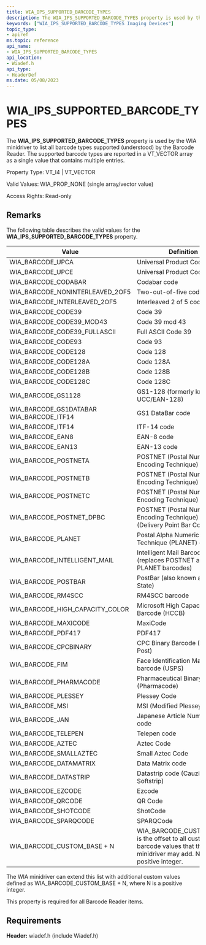 ```yaml
---
title: WIA_IPS_SUPPORTED_BARCODE_TYPES
description: The WIA_IPS_SUPPORTED_BARCODE_TYPES property is used by the WIA minidriver to list all barcode types supported (understood) by the Barcode Reader.
keywords: ["WIA_IPS_SUPPORTED_BARCODE_TYPES Imaging Devices"]
topic_type:
- apiref
ms.topic: reference
api_name:
- WIA_IPS_SUPPORTED_BARCODE_TYPES
api_location:
- Wiadef.h
api_type:
- HeaderDef
ms.date: 05/08/2023
---
```


# WIA_IPS_SUPPORTED_BARCODE_TYPES

The **WIA_IPS_SUPPORTED_BARCODE_TYPES** property is used by the WIA minidriver to list all barcode types supported (understood) by the Barcode Reader. The supported barcode types are reported in a VT_VECTOR array as a single value that contains multiple entries.

Property Type: VT_I4 | VT_VECTOR

Valid Values: WIA_PROP_NONE (single array/vector value)

Access Rights: Read-only

## Remarks

The following table describes the valid values for the **WIA_IPS_SUPPORTED_BARCODE_TYPES** property.

| Value | Definition |
|--|--|
| WIA_BARCODE_UPCA | Universal Product Code UPC-A |
| WIA_BARCODE_UPCE | Universal Product Code UPC-E |
| WIA_BARCODE_CODABAR | Codabar code |
| WIA_BARCODE_NONINTERLEAVED_2OF5 | Two-out-of-five code |
| WIA_BARCODE_INTERLEAVED_2OF5 | Interleaved 2 of 5 code |
| WIA_BARCODE_CODE39 | Code 39 |
| WIA_BARCODE_CODE39_MOD43 | Code 39 mod 43 |
| WIA_BARCODE_CODE39_FULLASCII | Full ASCII Code 39 |
| WIA_BARCODE_CODE93 | Code 93 |
| WIA_BARCODE_CODE128 | Code 128 |
| WIA_BARCODE_CODE128A | Code 128A |
| WIA_BARCODE_CODE128B | Code 128B |
| WIA_BARCODE_CODE128C | Code 128C |
| WIA_BARCODE_GS1128 | GS1-128 (formerly known as UCC/EAN-128) |
| WIA_BARCODE_GS1DATABAR WIA_BARCODE_ITF14 | GS1 DataBar code |
| WIA_BARCODE_ITF14 | ITF-14 code |
| WIA_BARCODE_EAN8 | EAN-8 code |
| WIA_BARCODE_EAN13 | EAN-13 code |
| WIA_BARCODE_POSTNETA | POSTNET (Postal Numeric Encoding Technique) "A" code |
| WIA_BARCODE_POSTNETB | POSTNET (Postal Numeric Encoding Technique) "B" code |
| WIA_BARCODE_POSTNETC | POSTNET (Postal Numeric Encoding Technique) "C" code |
| WIA_BARCODE_POSTNET_DPBC | POSTNET (Postal Numeric Encoding Technique) DPBC (Delivery Point Bar Code) code |
| WIA_BARCODE_PLANET | Postal Alpha Numeric Encoding Technique (PLANET) code |
| WIA_BARCODE_INTELLIGENT_MAIL | Intelligent Mail Barcode (replaces POSTNET and PLANET barcodes) |
| WIA_BARCODE_POSTBAR | PostBar (also known as CPC 4-State) |
| WIA_BARCODE_RM4SCC | RM4SCC barcode |
| WIA_BARCODE_HIGH_CAPACITY_COLOR | Microsoft High Capacity Color Barcode (HCCB) |
| WIA_BARCODE_MAXICODE | MaxiCode |
| WIA_BARCODE_PDF417 | PDF417 |
| WIA_BARCODE_CPCBINARY | CPC Binary Barcode (Canada Post) |
| WIA_BARCODE_FIM | Face Identification Mark (FIM) barcode (USPS) |
| WIA_BARCODE_PHARMACODE | Pharmaceutical Binary Code (Pharmacode) |
| WIA_BARCODE_PLESSEY | Plessey Code |
| WIA_BARCODE_MSI | MSI (Modified Plessey) code |
| WIA_BARCODE_JAN | Japanese Article Number (JAN) code |
| WIA_BARCODE_TELEPEN | Telepen code |
| WIA_BARCODE_AZTEC | Aztec Code |
| WIA_BARCODE_SMALLAZTEC | Small Aztec Code |
| WIA_BARCODE_DATAMATRIX | Data Matrix code |
| WIA_BARCODE_DATASTRIP | Datastrip code (Cauzin Softstrip) |
| WIA_BARCODE_EZCODE | Ezcode |
| WIA_BARCODE_QRCODE | QR Code |
| WIA_BARCODE_SHOTCODE | ShotCode |
| WIA_BARCODE_SPARQCODE | SPARQCode |
| WIA_BARCODE_CUSTOM_BASE + N | WIA_BARCODE_CUSTOM_BASE is the offset to all custom barcode values that the WIA minidriver may add. N is a positive integer. |

The WIA minidriver can extend this list with additional custom values defined as WIA_BARCODE_CUSTOM_BASE + N, where N is a positive integer.

This property is required for all Barcode Reader items.

## Requirements

**Header:** wiadef.h (include Wiadef.h)
